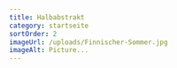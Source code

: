 ```yaml
---
title: Halbabstrakt
category: startseite
sortOrder: 2
imageUrl: /uploads/Finnischer-Sommer.jpg
imageAlt: Picture...
---
```

